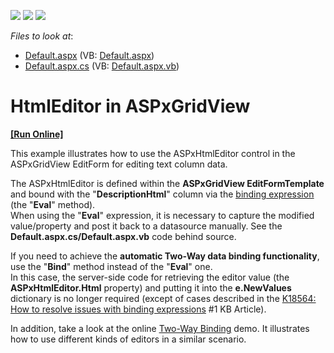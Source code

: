 <!-- default badges list -->
![](https://img.shields.io/endpoint?url=https://codecentral.devexpress.com/api/v1/VersionRange/128543916/15.1.3%2B)
[![](https://img.shields.io/badge/Open_in_DevExpress_Support_Center-FF7200?style=flat-square&logo=DevExpress&logoColor=white)](https://supportcenter.devexpress.com/ticket/details/E296)
[![](https://img.shields.io/badge/📖_How_to_use_DevExpress_Examples-e9f6fc?style=flat-square)](https://docs.devexpress.com/GeneralInformation/403183)
<!-- default badges end -->
<!-- default file list -->
*Files to look at*:

* [Default.aspx](./CS/HtmlEditorInASPxGridView/Default.aspx) (VB: [Default.aspx](./VB/HtmlEditorInASPxGridView/Default.aspx))
* [Default.aspx.cs](./CS/HtmlEditorInASPxGridView/Default.aspx.cs) (VB: [Default.aspx.vb](./VB/HtmlEditorInASPxGridView/Default.aspx.vb))
<!-- default file list end -->
# HtmlEditor in ASPxGridView
<!-- run online -->
**[[Run Online]](https://codecentral.devexpress.com/e296/)**
<!-- run online end -->


<p>This example illustrates how to use the ASPxHtmlEditor control in the ASPxGridView EditForm for editing text column data.</p><p>The ASPxHtmlEditor is defined within the <strong>ASPxGridView EditFormTemplate</strong> and bound with the "<strong>DescriptionHtml</strong>" column via the <a href="http://msdn.microsoft.com/en-us/library/ms178366.ASPX"><u>binding expression</u></a> (the "<strong>Eval</strong>" method).<br />
When using the "<strong>Eval</strong>" expression, it is necessary to capture the modified value/property and post it back to a datasource manually. See the <strong>Default.aspx.cs/Default.aspx.vb</strong> code behind source.</p><p>If you need to achieve the <strong>automatic Two-Way data binding functionality</strong>, use the "<strong>Bind</strong>" method instead of the "<strong>Eval</strong>" one.<br />
In this case, the server-side code for retrieving the editor value (the <strong>ASPxHtmlEditor.Html</strong> property) and putting it into the <strong>e.NewValues</strong> dictionary is no longer required (except of cases described in the <a href="https://www.devexpress.com/Support/Center/p/K18564">K18564: How to resolve issues with binding expressions</a> #1 KB Article).</p><p>In addition, take a look at the online <a href="http://demos.devexpress.com/ASPxGridViewDemos/GridEditing/TwoWayBinding.aspx"><u>Two-Way Binding</u></a> demo. It illustrates how to use different kinds of editors in a similar scenario.</p>

<br/>


